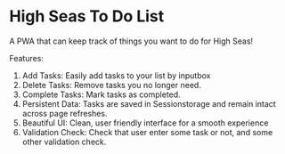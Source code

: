 # High Seas To Do List
A PWA that can keep track of things you want to do for High Seas!

 Features: 
 1. Add Tasks: Easily add tasks to your list by inputbox
 2. Delete Tasks: Remove tasks you no longer need.
 3. Complete Tasks: Mark tasks as completed.
 4. Persistent Data: Tasks are saved in Sessionstorage and remain intact across page refreshes.
 5. Beautiful UI: Clean, user friendly interface for a smooth experience
 6. Validation Check: Check that user enter some task or not, and some other validation check.
